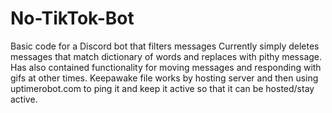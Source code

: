 # No-TikTok-Bot
Basic code for a Discord bot that filters messages
Currently simply deletes messages that match dictionary of words and replaces with pithy message.  Has also contained functionality for moving messages and responding with gifs at other times.
Keepawake file works by hosting server and then using uptimerobot.com to ping it and keep it active so that it can be hosted/stay active.
